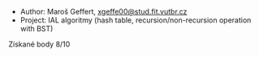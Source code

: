  - Author: Maroš Geffert, xgeffe00@stud.fit.vutbr.cz
 - Project: IAL algoritmy (hash table, recursion/non-recursion operation with BST)
 
 Získané body 8/10
